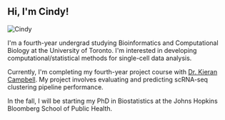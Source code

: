 ## Hi, I'm Cindy!
![Cindy](bch441wiki.png)

I'm a fourth-year undergrad studying Bioinformatics and Computational Biology at the University of Toronto. I'm interested in developing computational/statistical methods for single-cell data analysis.

Currently, I'm completing my fourth-year project course with [Dr. Kieran Campbell](https://www.camlab.ca/). My project involves evaluating and predicting scRNA-seq clustering pipeline performance.

In the fall, I will be starting my PhD in Biostatistics at the Johns Hopkins Bloomberg School of Public Health.
